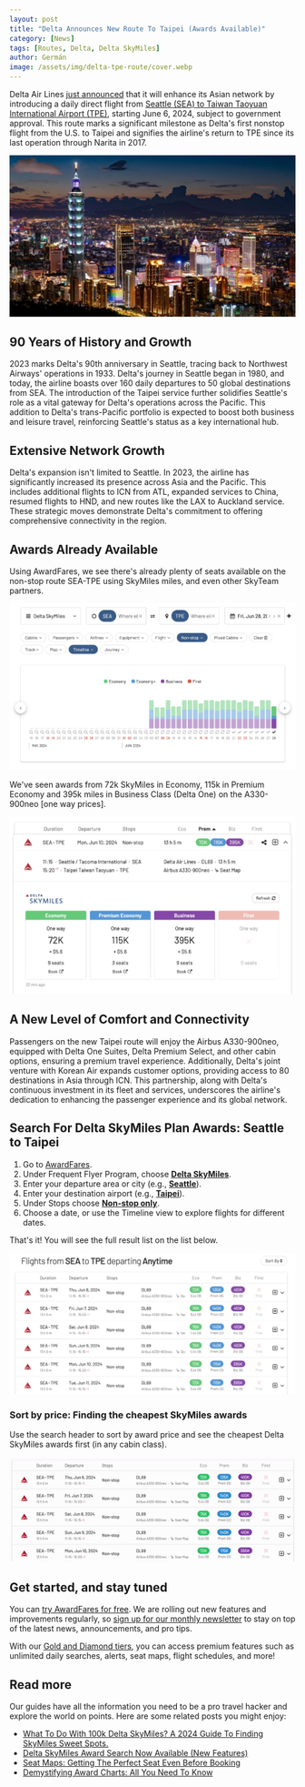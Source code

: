 ```yaml
---
layout: post
title: "Delta Announces New Route To Taipei (Awards Available)"
category: [News]
tags: [Routes, Delta, Delta SkyMiles]
author: Germán
image: /assets/img/delta-tpe-route/cover.webp
---
```


Delta Air Lines [just announced](https://news.delta.com/delta-fly-taipei-seattle-hub) that it will enhance its Asian network by introducing a daily direct flight from [Seattle (SEA) to Taiwan Taoyuan International Airport (TPE)](https://awardfares.com/search?SEA.TPE.2024-06-06;o:duration;so:a;z:delta), starting June 6, 2024, subject to government approval. This route marks a significant milestone as Delta's first nonstop flight from the U.S. to Taipei and signifies the airline's return to TPE since its last operation through Narita in 2017.

<img src="../assets/img/delta-tpe-route/taipei.webp" alt="Taipei." class="noborder"/>

## 90 Years of History and Growth

2023 marks Delta's 90th anniversary in Seattle, tracing back to Northwest Airways' operations in 1933. Delta's journey in Seattle began in 1980, and today, the airline boasts over 160 daily departures to 50 global destinations from SEA. The introduction of the Taipei service further solidifies Seattle's role as a vital gateway for Delta's operations across the Pacific. This addition to Delta's trans-Pacific portfolio is expected to boost both business and leisure travel, reinforcing Seattle's status as a key international hub.

## Extensive Network Growth

Delta's expansion isn't limited to Seattle. In 2023, the airline has significantly increased its presence across Asia and the Pacific. This includes additional flights to ICN from ATL, expanded services to China, resumed flights to HND, and new routes like the LAX to Auckland service. These strategic moves demonstrate Delta's commitment to offering comprehensive connectivity in the region.

## Awards Already Available

Using AwardFares, we see there's already plenty of seats available on the non-stop route SEA-TPE using SkyMiles miles, and even other SkyTeam partners.

<img src="../assets/img/delta-tpe-route/sea-tpe-timeline.webp" alt="Seattle to Taipei using Delta SkyMiles miles." class="noborder"/>

We've seen awards from 72k SkyMiles in Economy, 115k in Premium Economy and 395k miles in Business Class (Delta One) on the A330-900neo [one way prices].

<img src="../assets/img/delta-tpe-route/pricing.webp" alt="Seattle to Taipei using Delta SkyMiles miles." class="noborder"/>

## A New Level of Comfort and Connectivity

Passengers on the new Taipei route will enjoy the Airbus A330-900neo, equipped with Delta One Suites, Delta Premium Select, and other cabin options, ensuring a premium travel experience. Additionally, Delta's joint venture with Korean Air expands customer options, providing access to 80 destinations in Asia through ICN. This partnership, along with Delta's continuous investment in its fleet and services, underscores the airline's dedication to enhancing the passenger experience and its global network.

## Search For Delta SkyMiles Plan Awards: Seattle to Taipei

1. Go to [AwardFares](https://awardfares.com/search).
2. Under Frequent Flyer Program, choose [**Delta SkyMiles**](https://awardfares.com/search?..;z:delta).
3. Enter your departure area or city (e.g., [**Seattle**](https://awardfares.com/search?SEA..;z:delta)).
4. Enter your destination airport (e.g., [**Taipei**](https://awardfares.com/search?SEA.TPE.;z:delta)).
5. Under Stops choose [**Non-stop only**](https://awardfares.com/search?SEA.TPE.;x:0;z:delta).
6. Choose a date, or use the Timeline view to explore flights for different dates.

That's it! You will see the full result list on the list below.

<img src="../assets/img/delta-tpe-route/sea-tpe-list.webp" alt="Seattle to Taipei using Delta SkyMiles miles." class="noborder"/>

### Sort by price: Finding the cheapest SkyMiles awards

Use the search header to sort by award price and see the cheapest Delta SkyMiles awards first (in any cabin class).

<img src="../assets/img/delta-tpe-route/sea-tpe-sort.gif" alt="Seattle to Taipei using Delta SkyMiles miles." class="noborder"/>

## Get started, and stay tuned

You can [try AwardFares for free](https://awardfares.com/). We are rolling out new features and improvements regularly, so [sign up for our monthly newsletter](https://awardfares.com/newsletter) to stay on top of the latest news, announcements, and pro tips.

With our [Gold and Diamond tiers](https://awardfares.com/pricing), you can access premium features such as unlimited daily searches, alerts, seat maps, flight schedules, and more!

## Read more

Our guides have all the information you need to be a pro travel hacker and explore the world on points. Here are some related posts you might enjoy:

- [What To Do With 100k Delta SkyMiles? A 2024 Guide To Finding SkyMiles Sweet Spots.](https://blog.awardfares.com/100k-skymiles/)
- [Delta SkyMiles Award Search Now Available (New Features)](https://blog.awardfares.com/introducing-delta/)
- [Seat Maps: Getting The Perfect Seat Even Before Booking](https://blog.awardfares.com/seatmaps-guide/)
- [Demystifying Award Charts: All You Need To Know](https://blog.awardfares.com/demystifying-award-charts/)
